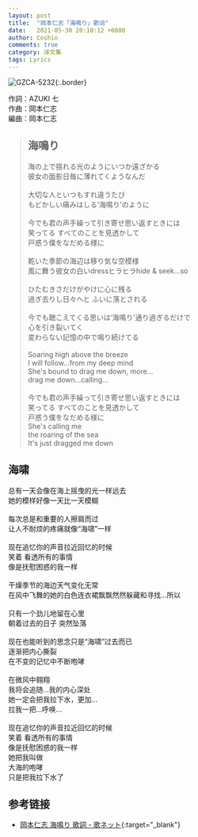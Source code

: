 ```yaml
---
layout: post
title:  "岡本仁志「海鳴り」歌词"
date:   2021-05-30 20:10:12 +0800
author: Coshin
comments: true
category: 译文集
tags: Lyrics
---
```

![GZCA-5232](https://ganekuro.github.io/images/discography/other/GZCA-5232.jpg){:.border}

作詞：AZUKI 七<br>
作曲：岡本仁志<br>
編曲：岡本仁志

<blockquote class="original">
  <h2>海鳴り</h2>
  <p>
    海の上で揺れる光のようにいつか遠ざかる<br>
    彼女の面影日毎に薄れてくようなんだ<br>
    <br>
    大切な人といつもすれ違うたび<br>
    もどかしい痛みはしる‘海鳴り'のように<br>
    <br>
    今でも君の声手繰って引き寄せ思い返すときには<br>
    笑ってる すべてのことを見透かして<br>
    戸惑う僕をなだめる様に<br>
    <br>
    乾いた季節の海辺は移り気な空模様<br>
    風に舞う彼女の白いdressヒラヒラhide & seek...so<br>
    <br>
    ひたむきさだけがやけに心に残る<br>
    過ぎ去りし日々へと ふいに落とされる<br>
    <br>
    今でも聴こえてくる思いは‘海鳴り'通り過ぎるだけで<br>
    心を引き裂いてく<br>
    変わらない記憶の中で鳴り続けてる<br>
    <br>
    Soaring high above the breeze<br>
    I will follow...from my deep mind<br>
    She's bound to drag me down, more...<br>
    drag me down...calling...<br>
    <br>
    今でも君の声手繰って引き寄せ思い返すときには<br>
    笑ってる すべてのことを見透かして<br>
    戸惑う僕をなだめる様に<br>
    She's calling me<br>
    the roaring of the sea<br>
    It's just dragged me down
  </p>
</blockquote>

<div class="translation">
  <h2>海啸</h2>
  <p>
    总有一天会像在海上摇曳的光一样远去<br>
    她的模样好像一天比一天模糊<br>
    <br>
    每次总是和重要的人擦肩而过<br>
    让人不耐烦的疼痛就像“海啸”一样<br>
    <br>
    现在追忆你的声音拉近回忆的时候<br>
    笑着 看透所有的事情<br>
    像是抚慰困惑的我一样<br>
    <br>
    干燥季节的海边天气变化无常<br>
    在风中飞舞的她的白色连衣裙飘飘然然躲藏和寻找…所以<br>
    <br>
    只有一个劲儿地留在心里<br>
    朝着过去的日子 突然坠落<br>
    <br>
    现在也能听到的思念只是“海啸”过去而已<br>
    逐渐把内心撕裂<br>
    在不变的记忆中不断咆哮<br>
    <br>
    在微风中翱翔<br>
    我将会追随…我的内心深处<br>
    她一定会把我拉下水，更加…<br>
    拉我一把…呼唤…<br>
    <br>
    现在追忆你的声音拉近回忆的时候<br>
    笑着 看透所有的事情<br>
    像是抚慰困惑的我一样<br>
    她把我叫做<br>
    大海的咆哮<br>
    只是把我拉下水了
  </p>
</div>

## 参考链接

* [岡本仁志 海鳴り 歌詞 - 歌ネット](https://www.uta-net.com/song/105971/){:target="_blank"}
